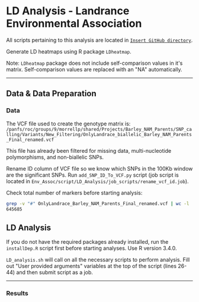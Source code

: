 # LD Analysis - Landrance Environmental Association

All scripts pertaining to this analysis are located in [`Insert GitHub directory`]().

Generate LD heatmaps using R package `LDheatmap`.

Note: `LDheatmap` package does not include self-comparison values in it's matrix. Self-comparison values are replaced with an "NA" automatically.

---

## Data & Data Preparation

### Data

The VCF file used to create the genotype matrix is: `/panfs/roc/groups/9/morrellp/shared/Projects/Barley_NAM_Parents/SNP_calling/Variants/New_Filtering/OnlyLandrace_biallelic_Barley_NAM_Parents_Final_renamed.vcf`

This file has already been filtered for missing data, multi-nucleotide polymorphisms, and non-biallelic SNPs.

Rename ID column of VCF file so we know which SNPs in the 100Kb window are the significant SNPs. Run `add_SNP_ID_To_VCF.py` script (job script is located in `Env_Assoc/script/LD_Analysis/job_scripts/rename_vcf_id.job`).

Check total number of markers before starting analysis:

```bash
grep -v "#" OnlyLandrace_Barley_NAM_Parents_Final_renamed.vcf | wc -l
645685
```

## LD Analysis

If you do not have the required packages already installed, run the `installDep.R` script first before starting analyses. Use R version 3.4.0.

`LD_analysis.sh` will call on all the necessary scripts to perform analysis. Fill out "User provided arguments" variables at the top of the script (lines 26-44) and then submit script as a job.

---

### Results